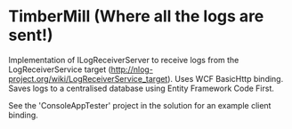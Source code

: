 TimberMill (Where all the logs are sent!)
==============================================
Implementation of ILogReceiverServer to receive logs from the LogReceiverService target (http://nlog-project.org/wiki/LogReceiverService_target).
Uses WCF BasicHttp binding.
Saves logs to a centralised database using Entity Framework Code First.

See the 'ConsoleAppTester' project in the solution for an example client binding.
